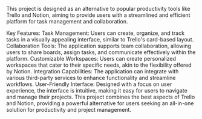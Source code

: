 This project is designed as an alternative to popular productivity tools like Trello and Notion, aiming to provide users with a streamlined and efficient platform for task management and collaboration.

Key Features:
Task Management: Users can create, organize, and track tasks in a visually appealing interface, similar to Trello's card-based layout.
Collaboration Tools: The application supports team collaboration, allowing users to share boards, assign tasks, and communicate effectively within the platform.
Customizable Workspaces: Users can create personalized workspaces that cater to their specific needs, akin to the flexibility offered by Notion.
Integration Capabilities: The application can integrate with various third-party services to enhance functionality and streamline workflows.
User-Friendly Interface: Designed with a focus on user experience, the interface is intuitive, making it easy for users to navigate and manage their projects.
This project combines the best aspects of Trello and Notion, providing a powerful alternative for users seeking an all-in-one solution for productivity and project management.
